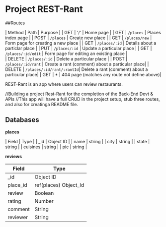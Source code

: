 # Project REST-Rant

##Routes

|   Method  |       Path                |          Purpose                                |
|   GET     |       '/'                 | Home page                                       |
|   GET     | `/places`                 | Places index page                               |
|   POST    | `/places`                 | Create new place                                |
|   GET     | `/places/new`             | Form page for creating a new place              |
|   GET     | `/places/:id`             | Details about a particlar place                 |
|   PUT     | `/places/:id`             | Update a particular place                       |
|   GET     | `/places/:id/edit`        | Form page for editing an existing place       |  
|   DELETE  | `/places/:id`             | Delete a particular place                       |
|   POST    | `/places/:id/rant`        | Create a rant (comment) about a particular place|
|   DELETE  | `/places/:id/rant/:rantId`| Delete a rant (comment) about a particular place|
|   GET     |   *                       | 404 page (matches any route not define above)|   


REST-Rant is an app where users can review restaurants.

//Building a project Rest-Rant for the completion of the Back-End Devt & APIs
//This app will have a full CRUD in the project setup, stub three routes, and also for creatinga README file.

## Databases

**places**

|   Field    |    Type      |
|   _id      | Object ID    |
|   name     | string       |
|   city     | string       |
|   state    | string       |
|   cuisines | string       |
|   pic      | string       |

**reviews**

|   Field        |    Type               |
| ---------------|---------------------- |
|   _id          | Object ID             |
|   place_id     | ref(places) Object_Id |
|   review       | Boolean               |
|   rating       | Number                |
|   comment      | String                |
|   reviewer     | String                |
